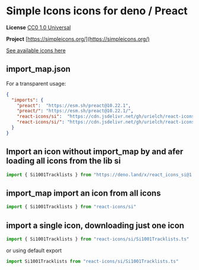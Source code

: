 # Simple Icons icons for deno / Preact

**License** [CC0 1.0 Universal](https://creativecommons.org/publicdomain/zero/1.0/)

**Project** [https://simpleicons.org/](https://simpleicons.org/)

[See available icons here](https://react-icons.deno.dev/si)

## import_map.json

For a transparent usage:

```json
{
  "imports": {
    "preact":  "https://esm.sh/preact@10.22.1",
    "preact/": "https://esm.sh/preact@10.22.1/",
    "react-icons/si":  "https://cdn.jsdelivr.net/gh/urielch/react-icons-si@1.0.10/mod.ts",
    "react-icons/si/": "https://cdn.jsdelivr.net/gh/urielch/react-icons-si@1.0.10/ico/",
  }
}
```

## Import an icon without import_map by and afer loading all icons from the lib si

```ts
import { Si1001Tracklists } from "https://deno.land/x/react_icons_si@1.0.10/mod.ts"
```

## import_map import an icon from all icons

```ts
import { Si1001Tracklists } from "react-icons/si"
```

## import a single icon, downloading just one icon

```ts
import { Si1001Tracklists } from "react-icons/si/Si1001Tracklists.ts"
```

or using default export

```ts
import Si1001Tracklists from "react-icons/si/Si1001Tracklists.ts"
```

